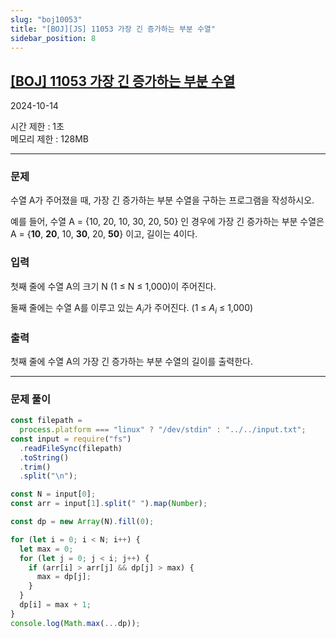 ```yaml
---
slug: "boj10053"
title: "[BOJ][JS] 11053 가장 긴 증가하는 부분 수열"
sidebar_position: 8
---
```


## [[BOJ] 11053 가장 긴 증가하는 부분 수열](https://www.acmicpc.net/problem/11053)

2024-10-14

시간 제한 : 1초  
메모리 제한 : 128MB

---

### 문제

수열 A가 주어졌을 때, 가장 긴 증가하는 부분 수열을 구하는 프로그램을 작성하시오.

예를 들어, 수열 A = {10, 20, 10, 30, 20, 50} 인 경우에 가장 긴 증가하는 부분 수열은 A = {**10**, **20**, 10, **30**, 20, **50**} 이고, 길이는 4이다.

### 입력

첫째 줄에 수열 A의 크기 N (1 ≤ N ≤ 1,000)이 주어진다.

둘째 줄에는 수열 A를 이루고 있는 $A_i$가 주어진다. (1 ≤ $A_i$ ≤ 1,000)

### 출력

첫째 줄에 수열 A의 가장 긴 증가하는 부분 수열의 길이를 출력한다.

---

### 문제 풀이

```js
const filepath =
  process.platform === "linux" ? "/dev/stdin" : "../../input.txt";
const input = require("fs")
  .readFileSync(filepath)
  .toString()
  .trim()
  .split("\n");

const N = input[0];
const arr = input[1].split(" ").map(Number);

const dp = new Array(N).fill(0);

for (let i = 0; i < N; i++) {
  let max = 0;
  for (let j = 0; j < i; j++) {
    if (arr[i] > arr[j] && dp[j] > max) {
      max = dp[j];
    }
  }
  dp[i] = max + 1;
}
console.log(Math.max(...dp));
```
